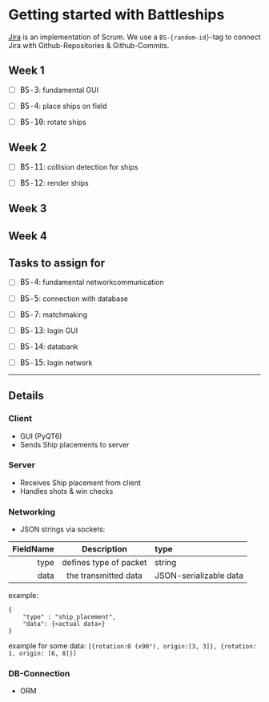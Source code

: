 # Getting started with Battleships

[Jira](https://aetherialkilix.atlassian.net/) is an implementation of Scrum.
We use a `BS-{random-id}`-tag to connect Jira with Github-Repositories & Github-Commits.

## Week 1

- [ ] <font size="4">`BS-3`</font>: fundamental GUI

- [ ] <font size="4">`BS-4`</font>: place ships on field

- [ ] <font size="4">`BS-10`</font>: rotate ships

## Week 2

- [ ] <font size="4">`BS-11`</font>: collision detection for ships

- [ ] <font size="4">`BS-12`</font>: render ships

## Week 3

## Week 4

## Tasks to assign for

- [ ] <font size="4">`BS-4`</font>: fundamental networkcommunication

- [ ] <font size="4">`BS-5`</font>: connection with database

- [ ] <font size="4">`BS-7`</font>: matchmaking

- [ ] <font size="4">`BS-13`</font>: login GUI

- [ ] <font size="4">`BS-14`</font>: databank

- [ ] <font size="4">`BS-15`</font>: login network

---

## Details

### Client

- GUI (PyQT6)
- Sends Ship placements to server

### Server

- Receives Ship placement from client
- Handles shots & win checks

### Networking

- JSON strings via sockets:

| FieldName |      Description       | type                   |
| --------: | :--------------------: | :--------------------- |
|      type | defines type of packet | string                 |
|      data |  the transmitted data  | JSON-serializable data |

example:

```
{
	"type" : "ship_placement",
	"data": {<actual data>}
}
```

example for some data:
`[{rotation:0 (x90°), origin:[3, 3]}, {rotation: 1, origin: [6, 8]}]`

### DB-Connection

- ORM
